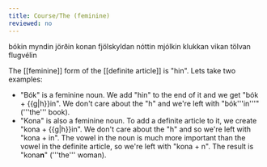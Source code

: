 ```yaml
---
title: Course/The (feminine)
reviewed: no
---
```

<vocabulary>
bókin
myndin
jörðin
konan
fjölskyldan
nóttin
mjólkin
klukkan
vikan
tölvan
flugvélin
</vocabulary>

The [[feminine]] form of the [[definite article]] is "hin". Lets take two examples:
- "Bók" is a feminine noun. We add "hin" to the end of it and we get "bók + {{g|h}}in". We don't care about the "h" and we're left with "bók'''in'''" ('''the''' book).
- "Kona" is also a feminine noun. To add a definite article to it, we create "kona + {{g|h}}in". We don't care about the "h" and so we're left with "kona + in". The vowel in the noun is much more important than the vowel in the definite article, so we're left with "kona + n". The result is "kona**n**" ('''the''' woman).
